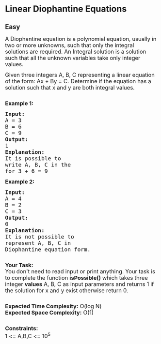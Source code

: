 # Linear Diophantine Equations
## Easy
<div class="problems_problem_content__Xm_eO"><p><span style="font-size:18px">A Diophantine equation is a polynomial equation, usually in two or more unknowns, such that only the integral solutions are required. An Integral solution is a solution such that all the unknown variables take only integer values.</span></p>

<p><span style="font-size:18px">Given three integers A, B, C representing a linear equation of the form: Ax + By = C. Determine if the equation has a solution such that x and y are both integral values.</span><br>
&nbsp;</p>

<p><span style="font-size:18px"><strong>Example 1:</strong></span></p>

<pre><span style="font-size:18px"><strong>Input: </strong>
A = 3
B = 6
C = 9 
<strong>Output: </strong>
1 
<strong>Explanation:</strong>
It is possible to
write A, B, C in the
for 3 + 6 = 9</span></pre>

<p><span style="font-size:18px"><strong>Example 2:</strong></span></p>

<pre><span style="font-size:18px"><strong>Input: </strong>
A = 4
B = 2
C = 3
<strong>Output: </strong>
0 
<strong>Explanation:</strong>
It is not possible to
represent A, B, C in 
Diophantine equation form.</span>
</pre>

<p><br>
<span style="font-size:18px"><strong>Your Task:</strong><br>
You don't need to read input or print anything. Your task is to complete the function <strong>isPossible()</strong>&nbsp;which takes&nbsp;three integer <strong>values</strong>&nbsp;A, B, C as input parameters&nbsp;and returns 1 if the solution for x and y exist otherwise return 0.</span><br>
&nbsp;</p>

<p><span style="font-size:18px"><strong>Expected Time Complexity:</strong> O(log N)<br>
<strong>Expected Space Complexity:</strong> O(1)</span><br>
&nbsp;</p>

<p><span style="font-size:18px"><strong>Constraints:</strong><br>
1 &lt;= A,B,C &lt;= 10<sup>5</sup></span></p>
</div>